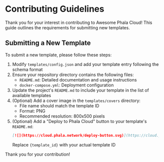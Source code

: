 # Contributing Guidelines

Thank you for your interest in contributing to Awesome Phala Cloud! This guide outlines the requirements for submitting new templates.

## Submitting a New Template

To submit a new template, please follow these steps:

1. Modify `templates/config.json` and add your template entry following the schema format
2. Ensure your repository directory contains the following files:
   - `README.md`: Detailed documentation and usage instructions
   - `docker-compose.yml`: Deployment configuration
3. Update the project's `README.md` to include your template in the list of available templates
4. (Optional) Add a cover image in the `templates/covers` directory:
   - File name should match the template ID
   - Format: PNG
   - Recommended resolution: 800x500 pixels
5. (Optional) Add a "Deploy to Phala Cloud" button to your template's `README.md`:
   ```markdown
   [![](https://cloud.phala.network/deploy-button.svg)](https://cloud.phala.network/templates/{template_id})
   ```
   Replace `{template_id}` with your actual template ID

Thank you for your contribution!
